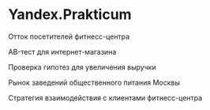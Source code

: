 # Yandex.Prakticum

Отток посетителей фитнесс-центра

AB-тест для интернет-магазина

Проверка гипотез для увеличения выручки

Рынок заведений общественного питания Москвы

Стратегия взаимодействия с клиентами фитнесс-центра
